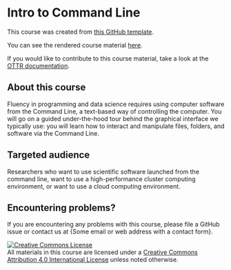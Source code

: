 # Intro to Command Line

This course was created from [this GitHub template](https://github.com/jhudsl/OTTR_Template).

You can see the rendered course material [here](https://hutchdatascience.org/Intro_to_Command_Line/).

If you would like to contribute to this course material, take a look at the [OTTR documentation](https://www.ottrproject.org/).

## About this course

Fluency in programming and data science requires using computer software from the Command Line, a text-based way of controlling the computer. You will go on a guided under-the-hood tour behind the graphical interface we typically use: you will learn how to interact and manipulate files, folders, and software via the Command Line.

## Targeted audience

Researchers who want to use scientific software launched from the command line, want to use a high-performance cluster computing environment, or want to use a cloud computing environment.


## Encountering problems?

If you are encountering any problems with this course, please file a GitHub issue or contact us at {Some email or web address with a contact form}.

<a rel="license" href="http://creativecommons.org/licenses/by/4.0/"><img alt="Creative Commons License" style="border-width:0" src="https://i.creativecommons.org/l/by/4.0/88x31.png" /></a><br />All materials in this course are licensed under a <a rel="license" href="http://creativecommons.org/licenses/by/4.0/">Creative Commons Attribution 4.0 International License</a> unless noted otherwise.
